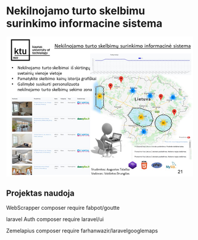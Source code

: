# Nekilnojamo turto skelbimu surinkimo informacine sistema
![Alt text](/public/screenshots/REklamine.jpg?raw=true "Reklamine")



## Projektas naudoja
WebScrapper
composer require fabpot/goutte

laravel Auth
composer require laravel/ui

Zemelapius
composer require farhanwazir/laravelgooglemaps
